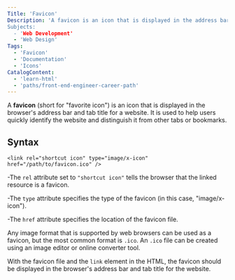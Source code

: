 ```yaml
---
Title: 'Favicon'
Description: 'A favicon is an icon that is displayed in the address bar for a browser and tab title for a website.`
Subjects:
  - 'Web Development'
  - 'Web Design'
Tags:
  - 'Favicon'
  - 'Documentation'
  - 'Icons'
CatalogContent:
  - 'learn-html'
  - 'paths/front-end-engineer-career-path'
---
```


A **favicon** (short for "favorite icon") is an icon that is displayed in the browser's address bar and tab title for a website. It is used to help users quickly identify the website and distinguish it from other tabs or bookmarks.

## Syntax
```pseudo
<link rel="shortcut icon" type="image/x-icon" href="/path/to/favicon.ico" />
```

-The `rel` attribute set to `"shortcut icon"` tells the browser that the linked resource is a favicon.

-The `type` attribute specifies the type of the favicon (in this case, "image/x-icon").

-The `href` attribute specifies the location of the favicon file.

Any image format that is supported by web browsers can be used as a favicon, but the most common format is `.ico`. An `.ico` file can be created using an image editor or online converter tool.

With the favicon file and the `link` element in the HTML, the favicon should be displayed in the browser's address bar and tab title for the website.
